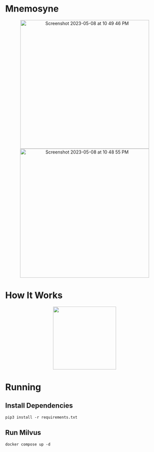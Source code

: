 # Mnemosyne
<div align="center">
<img width="409" alt="Screenshot 2023-05-08 at 10 49 46 PM" src="https://user-images.githubusercontent.com/5853428/237005760-41195229-41b3-4d23-b8ec-426591067c82.png">
<img width="410" alt="Screenshot 2023-05-08 at 10 48 55 PM" src="https://user-images.githubusercontent.com/5853428/237005763-1065f5c7-24e7-4aeb-8bd4-dcfb8e73de75.png">
 </div>


# How It Works
<div align="center">
<a href="https://user-images.githubusercontent.com/5853428/237001597-bcdd4313-03c7-47a4-971e-d1afb2d78d2b.png"><img src="https://user-images.githubusercontent.com/5853428/237001597-bcdd4313-03c7-47a4-971e-d1afb2d78d2b.png" width="200"></a>
</div>

# Running

## Install Dependencies

```
pip3 install -r requirements.txt
```

## Run Milvus

```
docker compose up -d
```

